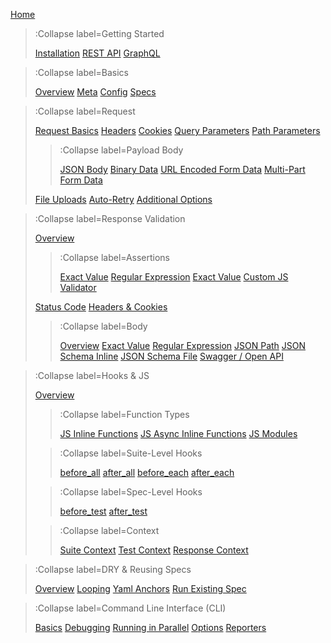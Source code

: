 [Home](/)

> :Collapse label=Getting Started
>
> [Installation](/docs/getting-started/installation)
> [REST API](/docs/getting-started/rest-api)
> [GraphQL](/docs/getting-started/graphql)

> :Collapse label=Basics
>
> [Overview](/docs/basics/overview)
> [Meta](/docs/basics/meta)
> [Config](/docs/basics/config)
> [Specs](/docs/basics/specs)

> :Collapse label=Request
>
> [Request Basics](/docs/request/request-basics)
> [Headers](/docs/request/headers)
> [Cookies](/docs/request/cookies)
> [Query Parameters](/docs/request/query-parameters)
> [Path Parameters](/docs/request/path-parameters)
>
> > :Collapse label=Payload Body
> >
> > [JSON Body](/docs/request/payload-body/json-body)
> > [Binary Data](/docs/request/payload-body/binary-data)
> > [URL Encoded Form Data](/docs/request/payload-body/url-encoded-form-data)
> > [Multi-Part Form Data](/docs/request/payload-body/multi-part-form-data)
>
> [File Uploads](/docs/request/file-uploads)
> [Auto-Retry](/docs/basics/specs#retry)
> [Additional Options](/docs/request/additional-options)

> :Collapse label=Response Validation
>
> [Overview](/docs/response-validation/overview)
>
> > :Collapse label=Assertions
> >
> > [Exact Value](/docs/response-validation/overview#exact-value)
> > [Regular Expression](/docs/response-validation/overview#regular-expression)
> > [Exact Value](/docs/response-validation/overview#exact-value)
> > [Custom JS Validator](/docs/response-validation/overview#custom-validator)
>
> [Status Code](/docs/response-validation/status-code)
> [Headers & Cookies](/docs/response-validation/overview#general-assertions)
>
> > :Collapse label=Body
> >
> > [Overview](/docs/response-validation/body/overview)
> > [Exact Value](/docs/response-validation/body/overview#exact-value)
> > [Regular Expression](/docs/response-validation/body/overview#regular-expression)
> > [JSON Path](/docs/response-validation/body/overview#json-path)
> > [JSON Schema Inline](/docs/response-validation/body/json-schema-inline)
> > [JSON Schema File](/docs/response-validation/body/json-schema-file)
> > [Swagger / Open API](/docs/response-validation/body/swagger-open-api)

> :Collapse label=Hooks & JS
>
> [Overview](/docs/hooks/overview)
>
> > :Collapse label=Function Types
> >
> > [JS Inline Functions](/docs/hooks/types#js-synchronous-functions)
> > [JS Async Inline Functions](/docs/hooks/types#js-async-functions)
> > [JS Modules](/docs/hooks/types#js-from-external-files)
>
> > :Collapse label=Suite-Level Hooks
> >
> > [before_all](/docs/hooks/list#before_all)
> > [after_all](/docs/hooks/list#after_all)
> > [before_each](/docs/hooks/list#before_each)
> > [after_each](/docs/hooks/list#after_each)
>
> > :Collapse label=Spec-Level Hooks
> >
> > [before_test](/docs/hooks/list#before_test)
> > [after_test](/docs/hooks/types#after_test)
>
> > :Collapse label=Context
> >
> > [Suite Context](/docs/hooks/context#suite)
> > [Test Context](/docs/hooks/context#test)
> > [Response Context](/docs/hooks/context#response)

> :Collapse label=DRY & Reusing Specs
>
> [Overview](/docs/reusing-specs/overview)
> [Looping](/docs/reusing-specs/looping)
> [Yaml Anchors](/docs/reusing-specs/yaml-anchors)
> [Run Existing Spec](/docs/reusing-specs/run-spec-in-js)

> :Collapse label=Command Line Interface (CLI)
>
> [Basics](/docs/cli/basics#command-line-interface-cli)
> [Debugging](/docs/cli/basics#debugging)
> [Running in Parallel](/docs/cli/basics#running-suites-in-parallel)
> [Options](/docs/cli/options)
> [Reporters](/docs/cli/reporters)
